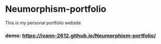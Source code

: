# Neumorphism-portfolio
This is my personal portfolio website

### demo: https://ivann-2612.github.io/Neumorphism-portfolio/
